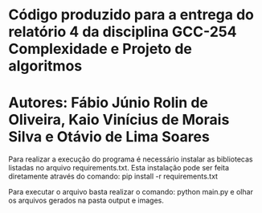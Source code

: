 # Código produzido para a entrega do relatório 4 da disciplina GCC-254 Complexidade e Projeto de algoritmos

# Autores: Fábio Júnio Rolin de Oliveira, Kaio Vinícius de Morais Silva e Otávio de Lima Soares

Para realizar a execução do programa é necessário instalar as bibliotecas listadas no arquivo requirements.txt.
Esta instalação pode ser feita diretamente através do comando: pip install -r requirements.txt

Para executar o arquivo basta realizar o comando: python main.py e olhar os arquivos gerados na pasta output e images.
